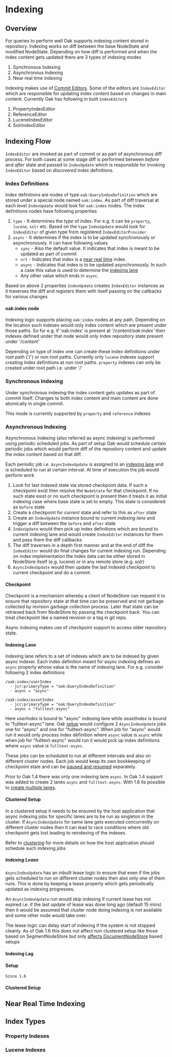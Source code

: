 <!--
   Licensed to the Apache Software Foundation (ASF) under one or more
   contributor license agreements.  See the NOTICE file distributed with
   this work for additional information regarding copyright ownership.
   The ASF licenses this file to You under the Apache License, Version 2.0
   (the "License"); you may not use this file except in compliance with
   the License.  You may obtain a copy of the License at

       http://www.apache.org/licenses/LICENSE-2.0

   Unless required by applicable law or agreed to in writing, software
   distributed under the License is distributed on an "AS IS" BASIS,
   WITHOUT WARRANTIES OR CONDITIONS OF ANY KIND, either express or implied.
   See the License for the specific language governing permissions and
   limitations under the License.
  -->
  
# Indexing
  
## <a name="overview"></a> Overview
  
For queries to perform well Oak supports indexing content stored in repository. Indexing works
on diff between the base NodeState and modified NodeState. Depending on how diff is performed and
when the index content gets updated there are 3 types of indexing modes
  
1. Synchronous Indexing
2. Asynchronous Indexing
3. Near real time indexing

Indexing makes use of [Commit Editors](../architecture/nodestate.html#commit-editors). Some of the editors
are `IndexEditor` which are responsible for updating index content based on changes in main content. Currently
Oak has following in built `IndexEditor`s

1. PropertyIndexEditor
2. ReferenceEditor
3. LuceneIndexEditor
4. SolrIndexEditor

## <a name="indexing-flow"></a> Indexing Flow

`IndexEditor` are invoked as part of commit or as part of asynchronous diff process. For both cases at some stage
diff is performed between _before_ and _after_ state and passed to `IndexUpdate` which is responsible for invoking
`IndexEditor` based on _discovered_ index definitions.

### <a name="index-defnitions"></a> Index Definitions

Index definitions are nodes of type `oak:QueryIndexDefinition` which are stored under a special node named `oak:index`.
As part of diff traversal at each level `IndexUpdate` would look for `oak:index` nodes. The index definitions nodes have 
following properties

1. `type` - It determines the _type_ of index. For e.g. it can be `property`, `lucene`, `solr` etc. Based on the `type`
   `IndexUpdate` would look for `IndexEditor` of given type from registered `IndexEditorProvider`
2. `async` - It determines if the index is to be updated synchronously or asynchronously. It can have following values
    * `sync` - Also the default value. It indicates that index is meant to be updated as part of commit
    * `nrt`  - Indicates that index is a [near real time](#nrt-indexing) index. 
    * `async` - Indicates that index is to be updated asynchronously. In such a case this value is used to determine
       the [indexing lane](#indexing-lane)
    * Any other value which ends in `async`. 
    
Based on above 2 properties `IndexUpdate` creates `IndexEditor` instances as it traverses the diff and registers them
with itself passing on the callbacks for various changes

#### <a name="oak-index-nodes"></a>oak:index node 

Indexing logic supports placing `oak:index` nodes at any path. Depending on the location such indexes would only index
content which are present under those paths. So for e.g. if 'oak:index' is present at _'/content/oak:index'_ then indexes
defined under that node would only index repository state present under _'/content'_

Depending on type of index one can create these index definitions under root path ('/') or non root paths. Currently 
only `lucene` indexes support creating index definitions at non root paths. `property` indexes can only be created 
under root path i.e. under '/'

### <a name="sync-indexing"></a> Synchronous Indexing

Under synchronous indexing the index content gets updates as part of commit itself. Changes to both index content
and main content are done atomically in single commit. 

This mode is currently supported by `property` and `reference` indexes

### <a name="async-indexing"></a> Asynchronous Indexing

Asynchronous Indexing (also referred as async indexing) is performed using periodic scheduled jobs. As part of setup
Oak would schedule certain periodic jobs which would perform diff of the repository content and update the index content
based on that diff. 

Each periodic job i.e. `AsyncIndexUpdate` is assigned to an [indexing lane](#indexing-lane) and is scheduled to run at 
certain interval. At time of execution the job would perform work

1. Look for last indexed state via stored checkpoint data. If such a checkpoint exist then resolve the `NodeState` for 
   that checkpoint. If no such state exist or no such checkpoint is present then it treats it as initial indexing case where 
   base state is set to empty. This state is considered as `before` state
2. Create a checkpoint for _current_ state and refer to this as `after` state
3. Create an `IndexUpdate` instance bound to current _indexing lane_ and trigger a diff between the `before` and
   `after` state
4. `IndexUpdate` would then pick up index definitions which are bound to current indexing lane and would create 
   `IndexEditor` instances for them and pass them the diff callbacks
5. The diff traverses in a depth first manner and at the end of diff the `IndexEditor` would do final changes for 
   current indexing run. Depending on index implementation the index data can be either stored in NodeStore itself 
   (e.g. lucene) or in any remote store (e.g. solr)
6. `AsyncIndexUpdate` would then update the last indexed checkpoint to current checkpoint and do a commit. 

#### <a name="checkpoint"></a> Checkpoint

Checkpoint is a mechanism whereby a client of NodeStore can request it to ensure that repository state at that time
can be preserved and not garbage collected by revision garbage collection process. Later that state can be retrieved
back from NodeStore by passing the checkpoint back. You can treat checkpoint like a named revision or a tag in git 
repo.  

Async indexing makes use of checkpoint support to access older repository state. 

#### <a name="indexing-lane"></a> Indexing Lane

Indexing lane refers to a set of indexes which are to be indexed by given async indexer. Each index definition meant for
async indexing defines an `async` property whose value is the name of indexing lane. For e.g. consider following 2 index
definitions

    /oak:index/userIndex
      - jcr:primaryType = "oak:QueryIndexDefinition"
      - async = "async"
      
    /oak:index/assetIndex
      - jcr:primaryType = "oak:QueryIndexDefinition"
      - async = "fulltext-async"
      
Here _userIndex_ is bound to "async" indexing lane while _assetIndex_ is bound to  "fulltext-async" lane. Oak 
[setup](#async-index-setup) would configure 2 `AsyncIndexUpdate` jobs one for "async" and one for "fulltext-async".
When job for "async" would run it would only process index definition where `async` value is `async` while when job
for "fulltext-async" would run it would pick up index definitions where `async` value is `fulltext-async`.

These jobs can be scheduled to run at different intervals and also on different cluster nodes. Each job would keep its
own bookkeeping of checkpoint state and can be [paused and resumed](#async-index-mbean) separately.

Prior to Oak 1.4 there was only one indexing lane `async`. In Oak 1.4 support was added to create 2 lanes `async` and 
`fulltext-async`. With 1.6 its possible to [create multiple lanes](#async-index-setup). 

#### <a name="cluster"></a> Clustered Setup

In a clustered setup it needs to be ensured by the host application that async indexing jobs for specific lanes are to 
be run as singleton in the cluster. If `AsyncIndexUpdate` for same lane gets executed concurrently on different cluster
nodes then it can lead to race conditions where old checkpoint gets lost leading to reindexing of the indexes.

Refer to [clustering](../clustering.html#scheduled-jobs) for more details on how the host application should schedule
such indexing jobs

##### <a name="async-index-lease"></a> Indexing Lease

`AsyncIndexUpdate` has an inbuilt lease logic to ensure that even if the jobs gets scheduled to run on different cluster
nodes then also only one of them runs. This is done by keeping a lease property which gets periodically updated as 
indexing progresses. 

An `AsyncIndexUpdate` run would skip indexing if current lease has not expired i.e. if the last 
update of lease was done long ago (default 15 mins) then it would be assumed that cluster node doing indexing is not 
available and some other node would take over.

The lease logic can delay start of indexing if the system is not stopped cleanly. As of Oak 1.6 this does not affect
non clustered setup like those based on SegmentNodeStore but only [affects DocumentNodeStore][OAK-5159] based setups 

#### <a name="async-index-lag"></a> Indexing Lag

#### <a name="async-index-setup"></a> Setup

`Since 1.6`




#### <a name="async-index-mbean"></a> Clustered Setup

## <a name="nrt-indexing"></a> Near Real Time Indexing

## Index Types

### Property Indexes

### Lucene Indexes

[OAK-5159]: https://issues.apache.org/jira/browse/OAK-5159

  
  